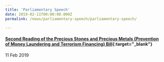 ```yaml
---
title: 'Parliamentary Speech'
date: 2019-02-11T00:00:00.000Z
permalink: /news/parliamentary-speech/parliamentary-speech/

---
```



#### [Second Reading of the Precious Stones and Precious Metals (Prevention of Money Laundering and Terrorism Financing) Bill](https://sprs.parl.gov.sg/search/sprs3topic?reportid=bill-349){:target="_blank"}
11 Feb 2019

